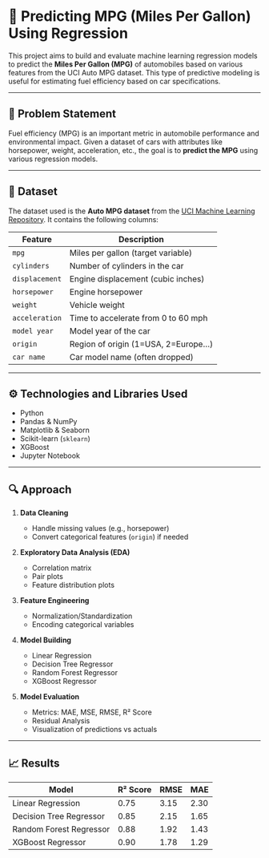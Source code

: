 # 🚗 Predicting MPG (Miles Per Gallon) Using Regression

This project aims to build and evaluate machine learning regression models to predict the **Miles Per Gallon (MPG)** of automobiles based on various features from the UCI Auto MPG dataset. This type of predictive modeling is useful for estimating fuel efficiency based on car specifications.

---

## 📌 Problem Statement

Fuel efficiency (MPG) is an important metric in automobile performance and environmental impact. Given a dataset of cars with attributes like horsepower, weight, acceleration, etc., the goal is to **predict the MPG** using various regression models.

---

## 📂 Dataset

The dataset used is the **Auto MPG dataset** from the [UCI Machine Learning Repository](https://archive.ics.uci.edu/ml/datasets/auto+mpg). It contains the following columns:

| Feature         | Description                          |
|-----------------|--------------------------------------|
| `mpg`           | Miles per gallon (target variable)   |
| `cylinders`     | Number of cylinders in the car       |
| `displacement`  | Engine displacement (cubic inches)   |
| `horsepower`    | Engine horsepower                    |
| `weight`        | Vehicle weight                       |
| `acceleration`  | Time to accelerate from 0 to 60 mph  |
| `model year`    | Model year of the car                |
| `origin`        | Region of origin (1=USA, 2=Europe…)  |
| `car name`      | Car model name (often dropped)       |

---

## ⚙️ Technologies and Libraries Used

- Python
- Pandas & NumPy
- Matplotlib & Seaborn
- Scikit-learn (`sklearn`)
- XGBoost
- Jupyter Notebook

---

## 🔍 Approach

1. **Data Cleaning**
   - Handle missing values (e.g., horsepower)
   - Convert categorical features (`origin`) if needed

2. **Exploratory Data Analysis (EDA)**
   - Correlation matrix
   - Pair plots
   - Feature distribution plots

3. **Feature Engineering**
   - Normalization/Standardization
   - Encoding categorical variables

4. **Model Building**
   - Linear Regression
   - Decision Tree Regressor
   - Random Forest Regressor
   - XGBoost Regressor

5. **Model Evaluation**
   - Metrics: MAE, MSE, RMSE, R² Score
   - Residual Analysis
   - Visualization of predictions vs actuals

---

## 📈 Results

| Model                  | R² Score | RMSE   | MAE    |
|------------------------|----------|--------|--------|
| Linear Regression      | 0.75     | 3.15   | 2.30   |
| Decision Tree Regressor| 0.85     | 2.15   | 1.65   |
| Random Forest Regressor| 0.88     | 1.92   | 1.43   |
| XGBoost Regressor      | 0.90     | 1.78   | 1.29   |
